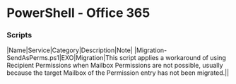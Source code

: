 # PowerShell - Office 365

### Scripts
|Name|Service|Category|Description|Note|
|Migration-SendAsPerms.ps1|EXO|Migration|This script applies a workaround of using Recipient Permissions when Mailbox Permissions are not possible, usually because the target Mailbox of the Permission entry has not been migrated.||
